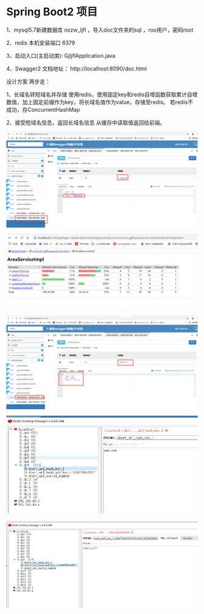 # Spring Boot2 项目

1、mysql5.7新建数据库 nxzw_ljfl ，导入doc文件夹的sql  ，roo用户，密码root

2、redis 本机安装端口 6379

3、启动入口(主启动类): GjljflApplication.java

4、Swagger2 文档地址：
http://localhost:8090/doc.html


设计方案
两步走：

1、长域名转短域名并存储
使用redis，使用固定key和redis自增函数获取累计自增数值，加上固定前缀作为key，将长域名值作为value，存储至redis。
若redis不成功，存ConcurrentHashMap

2、接受短域名信息，返回长域名信息
从缓存中读取值返回给前端。


![image](https://raw.githubusercontent.com/gwh2008/interview-assignments/master/java/spring-boot/doc/p1.png)

![image](https://raw.githubusercontent.com/gwh2008/interview-assignments/master/java/spring-boot/doc/p2.png)

![image](https://raw.githubusercontent.com/gwh2008/interview-assignments/master/java/spring-boot/doc/p3.png)

![image](https://raw.githubusercontent.com/gwh2008/interview-assignments/master/java/spring-boot/doc/p4.png)

![image](https://raw.githubusercontent.com/gwh2008/interview-assignments/master/java/spring-boot/doc/p5.png)

